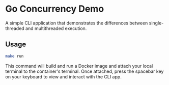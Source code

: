 # Go Concurrency Demo

A simple CLI application that demonstrates the differences between single-threaded and multithreaded execution.

## Usage

```bash
make run
```

This command will build and run a Docker image and attach your local terminal to the container's terminal.
Once attached, press the spacebar key on your keyboard to view and interact with the CLI app.

